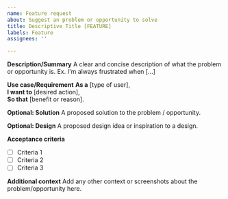 ```yaml
---
name: Feature request
about: Suggest an problem or opportunity to solve
title: Descriptive Title [FEATURE]
labels: Feature
assignees: ''

---
```


**Description/Summary**
A clear and concise description of what the problem or opportunity is. Ex. I'm always frustrated when [...]

**Use case/Requirement**
**As a** [type of user],  
**I want to** [desired action],  
**So that** [benefit or reason].

**Optional: Solution**
A proposed solution to the problem / opportunity.

**Optional: Design**
A proposed design idea or inspiration to a design.

**Acceptance criteria** 
- [ ] Criteria 1  
- [ ] Criteria 2  
- [ ] Criteria 3  

**Additional context**
Add any other context or screenshots about the problem/opportunity here.
